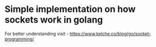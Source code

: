 # Simple implementation on how sockets work in golang
For better understanding visit - https://www.kelche.co/blog/go/socket-programming/ 
